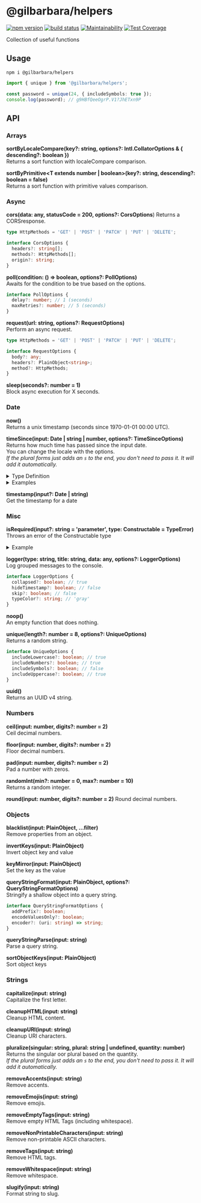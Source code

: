 # @gilbarbara/helpers

[![npm version](https://badge.fury.io/js/%40gilbarbara%2Fhelpers.svg)](https://badge.fury.io/js/%40gilbarbara%2Fhelpers) [![build status](https://travis-ci.com/gilbarbara/helpers.svg)](https://travis-ci.com/gilbarbara/helpers) [![Maintainability](https://api.codeclimate.com/v1/badges/e6bfd2ed034503f16473/maintainability)](https://codeclimate.com/github/gilbarbara/helpers/maintainability) [![Test Coverage](https://api.codeclimate.com/v1/badges/e6bfd2ed034503f16473/test_coverage)](https://codeclimate.com/github/gilbarbara/helpers/test_coverage)

Collection of useful functions

## Usage

```shell
npm i @gilbarbara/helpers
```



```typescript
import { unique } from '@gilbarbara/helpers';

const password = unique(24, { includeSymbols: true });
console.log(password); // g9HBfQeeOgrP.V1?JhETxn9P
```

## API

### Arrays

**sortByLocaleCompare(key?: string, options?: Intl.CollatorOptions & { descending?: boolean })**  
Returns a sort function with localeCompare comparison.

**sortByPrimitive<T extends number | boolean>(key?: string, descending?: boolean = false)**   
Returns a sort function with primitive values comparison.

### Async

**cors(data: any, statusCode = 200, options?: CorsOptions**)
Returns a CORSresponse.

```typescript
type HttpMethods = 'GET' | 'POST' | 'PATCH' | 'PUT' | 'DELETE';

interface CorsOptions {
  headers?: string[];
  methods?: HttpMethods[];
  origin?: string;
}
```

**poll(condition: () => boolean, options?: PollOptions)**  
Awaits for the condition to be true based on the options.

```typescript
interface PollOptions {
  delay?: number; // 1 (seconds)
  maxRetries?: number; // 5 (seconds)
}
```

**request(url: string, options?: RequestOptions)**  
Perform an async request.

```typescript
type HttpMethods = 'GET' | 'POST' | 'PATCH' | 'PUT' | 'DELETE';

interface RequestOptions {
  body?: any;
  headers?: PlainObject<string>;
  method?: HttpMethods;
}
```

**sleep(seconds?: number = 1)**  
Block async execution for X seconds.

### Date

**now()**  
Returns a unix timestamp (seconds since 1970-01-01 00:00 UTC).

**timeSince(input: Date | string | number, options?: TimeSinceOptions)**  
Returns how much time has passed since the input date.  
You can change the locale with the options.  
*If the plural forms just adds an `s` to the end, you don't need to pass it. It will add it automatically.*

<details>
  <summary>Type Definition</summary>

  ```typescript
interface TimeSinceOptions {
    day?: string; // day
    days?: string;
    hour?: string; // hour
    hours?: string;
    minute?: string; // minute
    minutes?: string;
    month?: string; // month
    months?: string;
    prefix?: string;
    second?: string; // second
    seconds?: string;
    skipWeeks?: boolean; // true
    suffix?: string; // ago
    week?: string; // week
    weeks?: string;
    year?: string; // year
    years?: string;
}
  ```
</details>

<details>
  <summary>Examples</summary>

  ```typescript
timeSince(twoDaysAgo) // 2 days ago
timeSince(twoWeeksAgo, { skipWeeks: true }) // 14 days ago
timeSince(twoDaysAgo, { day: 'Tag', days: 'Tage', prefix: 'Vor', suffix:'' }) // Vor 2 Tage
timeSince(twoWeeeksAgo, { suffix: 'atrás', week: 'semana' }) // 2 semanas atrás
  ```
</details>

**timestamp(input?: Date | string)**  
Get the timestamp for a date

### Misc

**isRequired(input?: string = 'parameter', type: Constructable = TypeError)**  
Throws an error of the Constructable type

<details>
  <summary>Example</summary>

  ```typescript
function exec(input: string = isRequired('input')) {}
exec() // Throws an TypeError with '"input" is required'

function evaluate(input: string = isRequired('input', SyntaxError)) {}
exec() // Throws an SyntaxError with '"input" is required'
  ```
</details>

**logger(type: string, title: string, data: any, options?: LoggerOptions)**  
Log grouped messages to the console.

```typescript
interface LoggerOptions {
  collapsed?: boolean; // true
  hideTimestamp?: boolean; // false
  skip?: boolean; // false
  typeColor?: string; // 'gray'
}
```

**noop()**   
An empty function that does nothing.

**unique(length?: number = 8,  options?: UniqueOptions)**  
Returns a random string.

```typescript
interface UniqueOptions {
  includeLowercase?: boolean; // true
  includeNumbers?: boolean; // true
  includeSymbols?: boolean; // false
  includeUppercase?: boolean; // true
}
```

**uuid()**  
Returns an UUID v4 string.

### Numbers

**ceil(input: number, digits?: number = 2)**  
Ceil decimal numbers.

**floor(input: number, digits?: number = 2)**  
Floor decimal numbers.

**pad(input: number, digits?: number = 2)**  
Pad a number with zeros.

**randomInt(min?: number = 0, max?: number = 10)**  
Returns a random integer.

**round(input: number, digits?: number = 2)**
Round decimal numbers.

### Objects

**blacklist(input: PlainObject, ...filter)**  
Remove properties from an object.

**invertKeys(input: PlainObject)**  
Invert object key and value

**keyMirror(input: PlainObject)**  
Set the key as the value

**queryStringFormat(input: PlainObject, options?: QueryStringFormatOptions)**  
Stringify a shallow object into a query string.

```typescript
interface QueryStringFormatOptions {
  addPrefix?: boolean;
  encodeValuesOnly?: boolean;
  encoder?: (uri: string) => string;
}
```
**queryStringParse(input: string)**  
Parse a query string.

**sortObjectKeys(input: PlainObject)**   
Sort object keys

### Strings

**capitalize(input: string)**  
Capitalize the first letter.

**cleanupHTML(input: string)**  
Cleanup HTML content.

**cleanupURI(input: string)**  
Cleanup URI characters.

**pluralize(singular: string, plural: string | undefined, quantity: number)**  
Returns the singular oor plural based on the quantity.  
*If the plural forms just adds an `s` to the end, you don't need to pass it. It will add it automatically.*

**removeAccents(input: string)**  
Remove accents.

**removeEmojis(input: string)**  
Remove emojis.

**removeEmptyTags(input: string)**  
Remove empty HTML Tags (including whitespace).

**removeNonPrintableCharacters(input: string)**  
Remove non-printable ASCII characters.

**removeTags(input: string)**  
Remove HTML tags.

**removeWhitespace(input: string)**  
Remove whitespace.

**slugify(input: string)**  
Format string to slug.